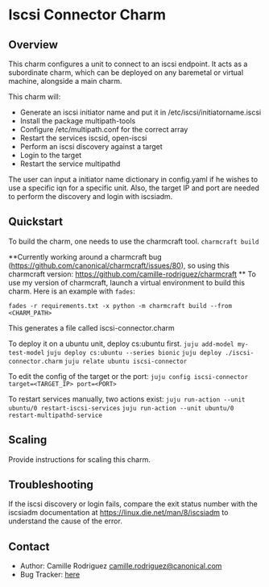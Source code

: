 # Iscsi Connector Charm

Overview
--------

This charm configures a unit to connect to an iscsi endpoint. It acts as a subordinate
charm, which can be deployed on any baremetal or virtual machine, alongside a main
charm.

This charm will:
- Generate an iscsi initiator name and put it in /etc/iscsi/initiatorname.iscsi
- Install the package multipath-tools
- Configure /etc/multipath.conf for the correct array
- Restart the services iscsid, open-iscsi
- Perform an iscsi discovery against a target
- Login to the target
- Restart the service multipathd

The user can input a initiator name dictionary in config.yaml if he wishes to use a
specific iqn for a specific unit. Also, the target IP and port are needed to perform
the discovery and login with iscsiadm. 


Quickstart
----------

To build the charm, one needs to use the charmcraft tool. 
`charmcraft build`

**Currently working around a charmcraft bug 
(https://github.com/canonical/charmcraft/issues/80), so using this charmcraft
version: https://github.com/camille-rodriguez/charmcraft **
To use my version of charmcraft, launch a virtual environment to build this charm.
Here is an example with `fades`:

`fades -r requirements.txt -x python -m charmcraft build --from <CHARM_PATH>`

This generates a file called iscsi-connector.charm

To deploy it on a ubuntu unit, deploy cs:ubuntu first.
`juju add-model my-test-model`
`juju deploy cs:ubuntu --series bionic`
`juju deploy ./iscsi-connector.charm`
`juju relate ubuntu iscsi-connector`

To edit the config of the target or the port:
`juju config iscsi-connector target=<TARGET_IP> port=<PORT>`

To restart services manually, two actions exist:
`juju run-action --unit ubuntu/0 restart-iscsi-services`
`juju run-action --unit ubuntu/0 restart-multipathd-service`

Scaling
-------

Provide instructions for scaling this charm.

Troubleshooting
---------------
If the iscsi discovery or login fails, compare the exit status number with the
iscsiadm documentation at https://linux.die.net/man/8/iscsiadm to understand the
cause of the error.


Contact
-------
 - Author: Camille Rodriguez <camille.rodriguez@canonical.com>
 - Bug Tracker: [here](https://discourse.juju.is/c/charming)
 